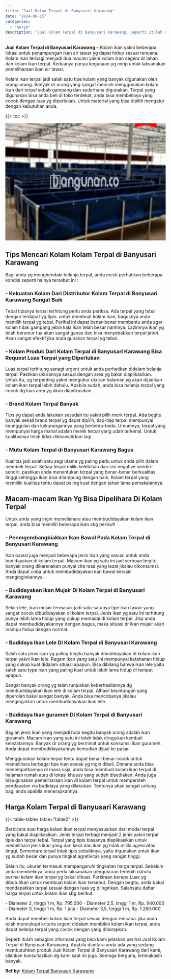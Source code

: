 ```yaml
---
title: "Jual Kolam Terpal di Banyusari Karawang"
date: "2024-06-15"
categories: 
  - "harga"
description: "Jual Kolam Terpal di Banyusari Karawang. Seperti itulah sebagian informasi yang bisa kami jelaskan perihal Jual Kolam Terpal di Banyusari Karawang. Apabila d..."
---
```


**Jual Kolam Terpal di Banyusari Karawang** – Kolam ikan yakni beberapa lokasi untuk penampungan ikan air tawar yg dapat hidup sesuai rencana. Kolam ikan terbagi menjadi dua macam yakni kolam ikan segera dr lahan dan kolam ikan terpal. Keduanya punya kegunaan yg mirip untuk laksanakan pemeliharaan ikan air tawar.

Kolam ikan terpal jadi salah satu tipe kolam yang banyak digunakan oleh orang-orang. Banyak dr orang yang sangat memilih menggunakan kolam ikan dari terpal sebab gampang dan sederhana digunakan. Terpal yang digunakan bisa anda beli di toko terdekat, anda bisa membelinya yang cocok dengan luas yg diperlukan. Untuk material yang bisa dipilih mengatur dengan kebutuhan anda.

{{< toc >}}

![Jual Kolam Terpal di Banyusari Karawang](/images/jual-kolam-terpal-10.png)

## Tips Mencari Kolam Kolam Terpal di Banyusari Karawang

Bagi anda yg menghendaki belanja terpal, anda mesti perhatikan beberapa kondisi seperti halnya tersebut ini :

### \- Kekuatan Kolam Dari Distributor Kolam Terpal di Banyusari Karawang Sangat Baik

Tebal tipisnya terpal terhitung perlu anda periksa. Ada terpal yang tebal dengan terdapat yg tipis. untuk membuat kolam ikan, bagusnya anda memilih terpal yg tebal. Perihal ini dapat benar-benar membantu anda agar kolam tidak gampang jebol kala ikan telah besar nantinya. Lazimnya ikan yg telah berumur tua akan sangat ganas dan bisa menyebabkan terpal jebol. Akan sangat efektif jika anda gunakan terpal yg tebal.

### \- Kolam Produk Dari Kolam Terpal di Banyusari Karawang Bisa Request Luas Terpal yang Diperlukan

Luas terpal terhitung sanagt urgent untuk anda perhatikan didalam belanja terpal. Pastikan ukurannya sesuai dengan area yg bakal diaplikasikan. Untuk itu, yg terpenting yakni mengukur ukuran halaman yg akan dijadikan kolam ikan terpal lebih dahulu. Apabila sudah, anda bisa belanja terpal yang cocok dg luas area yg akan diaplikasikan.

### \- Brand Kolam Terpal Banyak

Tips yg dapat anda lakukan sesudah itu yakni pilih merk terpal. Ada begitu banyak sekali brand terpal yg dapat dipilih, tiap-tiap terpal mempunyai keunggulan dan kekurangannya yang berbeda-beda. Umumnya, terpal yang mempunyai harga mahal adalah merek terpal yang udah terkenal. Untuk kualitasnya telah tidak dikhawatirkan lagi.

### \- Mutu Kolam Terpal di Banyusari Karawang Bagus

Kualitas jadi salah satu segi utama yg paling perlu untuk anda pilih dalam membeli terpal. Setiap terpal miliki kelebihan dan sisi negative sendiri-sendiri, pastikan anda menentukan terpal yang benar-benar berkualitas tinggi sehingga ikan bisa ditampung dengan baik. Kolam terpal yang memiliki kualitas tentu dapat paling kuat dengan tahan lama pemakaiannya.

## Macam-macam Ikan Yg Bisa Dipelihara Di Kolam Terpal

Untuk anda yang ingin memeliahara atau membudidayakan kolam ikan terpal, anda bisa memilih beberapa ikan sbg berikut!

### \- Penmgembangbiakkan Ikan Bawal Pada Kolam Terpal di Banyusari Karawang

Ikan bawal juga menjadi beberapa jenis ikan yang sesuai untuk anda budidayakan di kolam terpal. Macam ikan yg satu ini jadi serbuan begitu banyak orang dikarenakan punyai cita rasa yang lezat jikalau dikonsumsi. Anda dapat coba untuk membudidayakan kan bawal kecuali menginginkannya.

### \- Budidayakan Ikan Mujair Di Kolam Terpal di Banyusari Karawang

Selain lele, ikan mujair termasuk jadi satu-satunya tipe ikan tawar yang sangat cocok dibudidayakan di kolam terpal. Jenis ikan yg satu ini terhitung punya lebih lama hidup yang cukup memadai di kolam terpal. Jika anda dapat membudidayakannya dengan bagus, maka situasi dr ikan mujair akan mampu hidup dengan normal.

### \- Budidaya Ikan Lele Di Kolam Terpal di Banyusari Karawang

Salah satu jenis ikan yg paling begitu banyak dibudidayakan di kolam ikan terpal yakni ikan lele. Ragam ikan yang satu ini mempunyai ketahanan hidup yang cukup kuat didalam situasi apapun. Bisa dibilang bahwa ikan lele yaitu salah satu type ikan yang paling kuat untuk lebih lama hidup di tempat apapun.

Sangat banyak orang yg telah tunjukkan keberhasilannya dg membudidayakan ikan lele di kolam terpal. Alhasil keuntungan yang diperoleh bakal sangat banyak. Anda bisa mencobanya jikalau menginginkan untuk membudidayakan ikan lele.

### \- Budidaya Ikan gurameh Di Kolam Terpal di Banyusari Karawang

Bagian jenis ikan yang menjadi hobi begitu banyak orang adalah ikan gurameh. Macam ikan yang satu ini telah tidak diragukan kembali kelezatannya. Banyak dr orang yg berminat untuk konsumsi ikan gurameh. Anda dapat membudidayakannya kemudian dijual ke pasar.

Menggunakan kolam terpal tentu dapat benar-benar cocok untuk memelihara berbagai tipe ikan sesuai yg ingin dibeli. Dimana anda bisa menempatkannya di mana saja, anda bisa membuat kolam ikan terpal di halaman rumah atau di lokasi khusus yang sudah disediakan. Anda juga bisa gunakan pemeliharaan ikan di kolam terpal untuk memperoleh pendapatan via budidaya yang dilakukan. Tentunya akan sangat untung bagi anda apabila menerapkannya.

## Harga Kolam Terpal di Banyusari Karawang

{{< table-tables table="table2" >}}

Berbicara soal harga kolam ikan terpal menyesuaikan dari model terpal yang bakal diaplikasikan. Jenis terpal terbagi menjadi 2 jenis yakni terpal tipis dan terpal tebal. Terpal yang tipis biasanya diaplikasikan untuk memelihara jenis ikan yang dari kecil dan ikan yg tidak miliki agresivitas tinggi. Sementara terpal tidak tipis sebaliknya, yaitu digunakan untuk ikan yg sudah besar dan punya tingkat agretivitas yang sangat tinggi.

Selain itu, ukuran termasuk mempengaruhi tingkatan harga terpal. Sebelum anda membelinya, anda perlu laksanakan pengukuran terlebih dahulu perihal kolam ikan terpal yg bakal dibuat. Perkiraan berapa Luas yg dibutuhkan untuk membuat kolam ikan tersebut. Dengan begitu, anda bakal mendapatkan terpal sesuai dengan luas yg diinginkan. Salahsatu daftar harga terpal untuk kolam ikan sbg berikut:

\- Diameter 2, tinggi 1 m, Rp. 795.000 - Diameter 2,5, tinggi 1 m, Rp. 940.000 - Diameter 3, tinggi 1 m, Rp. 1 juta - Diameter 3,5, tinggi 1 m, Rp. 1.260.000

Anda dapat membeli kolam ikan terpal sesuai dengan rencana. jika anda telah mencukupi kriteria urgent didalam membikin kolam ikan terpal, anda dapat belanja terpal yang cocok dengan yang diharapkan.

Seperti itulah sebagian informasi yang bisa kami jelaskan perihal Jual Kolam Terpal di Banyusari Karawang. Apabila diantara anda ada yang sedang membutuhkan produk Jual Kolam Terpal di Banyusari Karawang dari kami, silahkan konsultasikan dg kami saat ini juga. Semoga berguna, terimakasih banyak.

**Ref by:** [Kolam Terpal Banyusari Karawang](https://id.wikipedia.org/wiki/Kolam)
